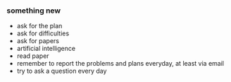 ### something new
* ask for the plan
* ask for difficulties
* ask for papers
* artificial intelligence
* read paper
* remember to report the problems and plans everyday, at least via email
* try to ask a question every day
